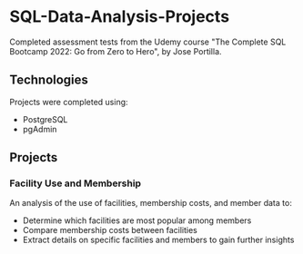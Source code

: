 # SQL-Data-Analysis-Projects
Completed assessment tests from the Udemy course "The Complete SQL Bootcamp 2022: Go from Zero to Hero", by Jose Portilla.


## Technologies
Projects were completed using:
* PostgreSQL
* pgAdmin


## Projects
### Facility Use and Membership
An analysis of the use of facilities, membership costs, and member data to:
* Determine which facilities are most popular among members
* Compare membership costs between facilities
* Extract details on specific facilities and members to gain further insights
